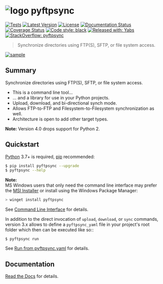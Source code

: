 # ![logo](https://raw.githubusercontent.com/mar10/pyftpsync/master/docs/logo_48x48.png) pyftpsync

[![Tests](https://github.com/mar10/pyftpsync/actions/workflows/python-app.yml/badge.svg)](https://github.com/mar10/pyftpsync/actions/workflows/python-app.yml)
[![Latest Version](https://img.shields.io/pypi/v/pyftpsync.svg)](https://pypi.python.org/pypi/pyftpsync/)
[![License](https://img.shields.io/pypi/l/pyftpsync.svg)](https://github.com/mar10/pyftpsync/blob/master/LICENSE.txt)
[![Documentation Status](https://readthedocs.org/projects/pyftpsync/badge/?version=latest)](https://pyftpsync.readthedocs.io/)
[![Coverage Status](https://coveralls.io/repos/github/mar10/pyftpsync/badge.svg?branch=master)](https://coveralls.io/github/mar10/pyftpsync?branch=master)
[![Code style: black](https://img.shields.io/badge/code%20style-black-000000.svg)](https://github.com/ambv/black)
[![Released with: Yabs](https://img.shields.io/badge/released%20with-yabs-yellowgreen)](https://github.com/mar10/yabs)
[![StackOverflow: pyftpsync](https://img.shields.io/badge/StackOverflow-pyftpsync-blue.svg)](https://stackoverflow.com/questions/tagged/pyftpsync)

> Synchronize directories using FTP(S), SFTP, or file system access.

[ ![sample](teaser.png?raw=true) ](https://github.com/mar10/pyftpsync "Live demo")

## Summary

Synchronize directories using FTP(S), SFTP, or file system access.

-   This is a command line tool...
-   ... and a library for use in your Python projects.
-   Upload, download, and bi-directional synch mode.
-   Allows FTP-to-FTP and Filesystem-to-Filesystem synchronization as well.
-   Architecture is open to add other target types.

**Note:** Version 4.0 drops support for Python 2.

## Quickstart

[Python](https://www.python.org/download/Python) 3.7+ is required,
[pip](http://www.pip-installer.org/) recommended:

```bash
$ pip install pyftpsync --upgrade
$ pyftpsync --help
```

**Note:** <br>
MS Windows users that only need the command line interface may prefer the
[MSI Installer](https://github.com/mar10/pyftpsync/releases/latest) or install
using the Windows Package Manager:

```ps1
> winget install pyftpsync
```

See [Command Line Interface](https://pyftpsync.readthedocs.io/en/latest/ug_cli.html)
for details.

In addition to the direct invocation of `upload`, `download`, or `sync`
commands, version 3.x allows to define a `pyftpsync_yaml` file
in your project's root folder which then can be executed like so::

    $ pyftpsync run

See [Run from pyftpsync.yaml](https://pyftpsync.readthedocs.io/en/latest/ug_run.html)
for details.

## Documentation

[Read the Docs](https://pyftpsync.readthedocs.io/) for details.
